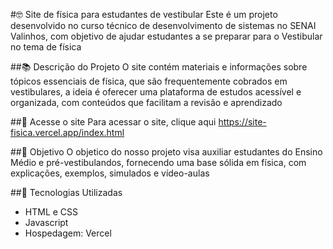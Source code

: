 #🤓 Site de física para estudantes de vestibular
Este é um projeto desenvolvido no curso técnico de desenvolvimento de sistemas no SENAI Valinhos, com objetivo de ajudar estudantes a se preparar para o Vestibular no tema de física

##📚 Descrição do Projeto
O site contém materiais e informações sobre tópicos essenciais de física, que são frequentemente cobrados em vestibulares, a ideia é oferecer uma plataforma de estudos acessível e organizada, com conteúdos que facilitam a revisão e aprendizado

##🔗 Acesse o site
Para acessar o site, clique aqui https://site-fisica.vercel.app/index.html

##🎯 Objetivo
O objetico do nosso projeto visa auxiliar estudantes do Ensino Médio e pré-vestibulandos, fornecendo uma base sólida em física, com explicações, exemplos, simulados e vídeo-aulas 

##🚀 Tecnologias Utilizadas
- HTML e CSS
- Javascript
- Hospedagem: Vercel

